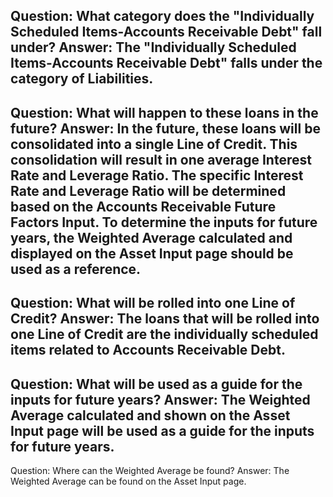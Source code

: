 Question: What category does the "Individually Scheduled Items-Accounts Receivable Debt" fall under?
Answer: The "Individually Scheduled Items-Accounts Receivable Debt" falls under the category of Liabilities.
---
Question: What will happen to these loans in the future?
Answer: In the future, these loans will be consolidated into a single Line of Credit. This consolidation will result in one average Interest Rate and Leverage Ratio. The specific Interest Rate and Leverage Ratio will be determined based on the Accounts Receivable Future Factors Input. To determine the inputs for future years, the Weighted Average calculated and displayed on the Asset Input page should be used as a reference.
---
Question: What will be rolled into one Line of Credit?
Answer: The loans that will be rolled into one Line of Credit are the individually scheduled items related to Accounts Receivable Debt.
---
Question: What will be used as a guide for the inputs for future years?
Answer: The Weighted Average calculated and shown on the Asset Input page will be used as a guide for the inputs for future years.
---
Question: Where can the Weighted Average be found?
Answer: The Weighted Average can be found on the Asset Input page.
